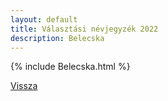 ```yaml
---
layout: default
title: Választási névjegyzék 2022
description: Belecska
---
```


{% include Belecska.html %}

[Vissza](./)